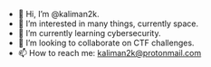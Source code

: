 - 👋 Hi, I’m @kaliman2k.
- 👀 I’m interested in many things, currently space.
- 🌱 I’m currently learning cybersecurity.
- 💞️ I’m looking to collaborate on CTF challenges.
- 📫 How to reach me: kaliman2k@protonmail.com

<!---
kaliman2k/kaliman2k is a ✨ special ✨ repository because its `README.md` (this file) appears on your GitHub profile.
You can click the Preview link to take a look at your changes.
--->
